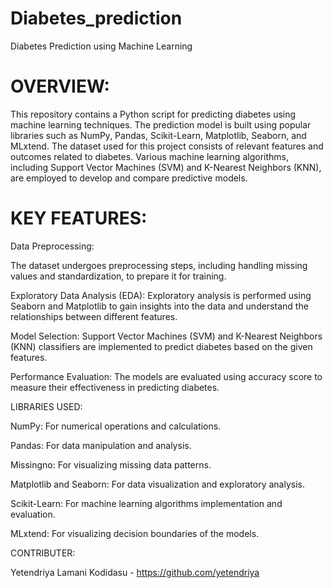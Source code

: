 # Diabetes_prediction

Diabetes Prediction using Machine Learning
# OVERVIEW:
This repository contains a Python script for predicting diabetes using machine learning techniques. The prediction model is built using popular libraries such as NumPy, Pandas, Scikit-Learn, Matplotlib, Seaborn, and MLxtend. The dataset used for this project consists of relevant features and outcomes related to diabetes. Various machine learning algorithms, including Support Vector Machines (SVM) and K-Nearest Neighbors (KNN), are employed to develop and compare predictive models.

# KEY FEATURES:
Data Preprocessing:

The dataset undergoes preprocessing steps, including handling missing values and standardization, to prepare it for training.

Exploratory Data Analysis (EDA): 
Exploratory analysis is performed using Seaborn and Matplotlib to gain insights into the data and understand the relationships between different features.

Model Selection:
Support Vector Machines (SVM) and K-Nearest Neighbors (KNN) classifiers are implemented to predict diabetes based on the given features.

Performance Evaluation:
The models are evaluated using accuracy score to measure their effectiveness in predicting diabetes.

LIBRARIES USED:

NumPy: For numerical operations and calculations.

Pandas: For data manipulation and analysis.

Missingno: For visualizing missing data patterns.

Matplotlib and Seaborn: For data visualization and exploratory analysis.

Scikit-Learn: For machine learning algorithms implementation and evaluation.

MLxtend: For visualizing decision boundaries of the models.

CONTRIBUTER:

Yetendriya Lamani Kodidasu - https://github.com/yetendriya

